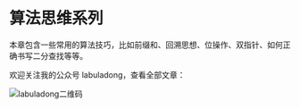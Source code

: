 # 算法思维系列

本章包含一些常用的算法技巧，比如前缀和、回溯思想、位操作、双指针、如何正确书写二分查找等等。

欢迎关注我的公众号 labuladong，查看全部文章：

![labuladong二维码](https://gitee.com/TheAlgorithms/fucking-algorithm/raw/master/pictures/qrcode.jpg)

